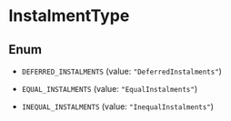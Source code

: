 

# InstalmentType

## Enum


* `DEFERRED_INSTALMENTS` (value: `"DeferredInstalments"`)

* `EQUAL_INSTALMENTS` (value: `"EqualInstalments"`)

* `INEQUAL_INSTALMENTS` (value: `"InequalInstalments"`)



